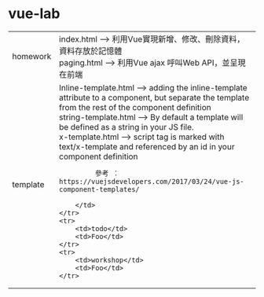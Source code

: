 # vue-lab

<table>
    <tr>
        <td>homework</td>
        <td>
            index.html --> 利用Vue實現新增、修改、刪除資料，資料存放於記憶體 <br />
            paging.html --> 利用Vue ajax 呼叫Web API，並呈現在前端
        </td>
    </tr>
        <tr>
        <td>template</td>
        <td>
             Inline-template.html --> adding the inline-template attribute to a component, 
                                      but separate the template from the rest of the component definition <br />
             string-template.html --> By default a template will be defined as a string in your JS file. <br />
             x-template.html --> script tag is marked with text/x-template and referenced by an id in your component definition
            
             參考 ： https://vuejsdevelopers.com/2017/03/24/vue-js-component-templates/
            
        </td>
    </tr>
    <tr>
        <td>todo</td>
        <td>Foo</td>
    </tr>
    <tr>
        <td>workshop</td>
        <td>Foo</td>
    </tr>
</table>

